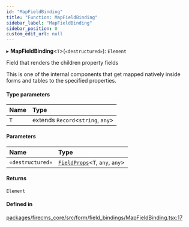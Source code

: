 ```yaml
---
id: "MapFieldBinding"
title: "Function: MapFieldBinding"
sidebar_label: "MapFieldBinding"
sidebar_position: 0
custom_edit_url: null
---
```


▸ **MapFieldBinding**\<`T`\>(`«destructured»`): `Element`

Field that renders the children property fields

This is one of the internal components that get mapped natively inside forms
and tables to the specified properties.

#### Type parameters

| Name | Type |
| :------ | :------ |
| `T` | extends `Record`\<`string`, `any`\> |

#### Parameters

| Name | Type |
| :------ | :------ |
| `«destructured»` | [`FieldProps`](../interfaces/FieldProps.md)\<`T`, `any`, `any`\> |

#### Returns

`Element`

#### Defined in

[packages/firecms_core/src/form/field_bindings/MapFieldBinding.tsx:17](https://github.com/FireCMSco/firecms/blob/d45f3739/packages/firecms_core/src/form/field_bindings/MapFieldBinding.tsx#L17)
